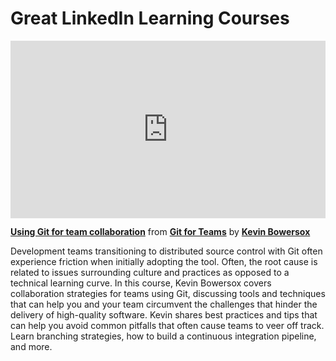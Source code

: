 <h1>Great LinkedIn Learning Courses</h1>

<div style="position:relative;height:0;padding-bottom:56.25%"><iframe width="640" height="360" src="https://www.linkedin.com/learning/embed/git-for-teams/using-git-for-team-collaboration?autoplay=false&claim=AQFfKuqdtedXZwAAAX_v90Uquo2pANjcajgfs4dQVoHbJ-7igTscqJY0GvUpuUoE0grmZJbqIpDpvg7gRHjYq0PRk3dzrGg3Mas6KqW-wDz5Pvl08hpA-m_7u7Wug5pFwNsIIMtDlHjFJj5XOD9rpii1PDMRDFdKsD1ITHG60VbM4CEskGGwi67Xsj-4_0U-iIU_MLHGM-ICwMbt93BPwoqfWwdRqbabKLUrLwqA5YvistDJxcliN_VRUt4E4jzN-LM0G9RMSIzjFZWWSoycyNQMfAgNjOofT2ee-0UA1Umfl8MJpEXsiEFcBmF_KsYqHJVJjFxHCp5jHfUcmwWQ9IKpsvFloEnbVCa61sjrqZjiMDKD2BSqVxlSFW2k01n-DIX2bSkUAXW_Cs3n5tUABK1Yi0qc0npJtdTOr6feigb1tc2O5-BuLqN57cl65AVjoJTE8PT6FBmM4vRtRXf6ItE-l7zQV2l-9JoV8uzJEVhw-eHq4oPJTrOabJ263Mjg71rDskoALTddS3PgTbUpt5nddU4mRTPq84Dl03QIY7urc2q5LySnAO2VF6CNMVMb-7A_xEUOzQhpCRpVtHOmvmjqnwiwRaFFHB3sy3P-FrmxaRxDDW4tDdkGT8AvnhbNFXkDQTn4sd9bOAXERoxnrjnXeRZnC0MvUdsY4SYl0L-T_gre5vOq0i74h2y1_MGSgdc5U0EgnFqR24xpBEZuVV7CBGngetA6pJNE1XKMtg&lipi=urn%3Ali%3Apage%3Ad_learning_content%3B7jnTdyRiTBqE4KjbxG61LQ%3D%3D&licu" mozallowfullscreen="true" webkitallowfullscreen="true" allowfullscreen="true" frameborder="0" style="position:absolute;width:100%;height:100%;left:0"></iframe></div><p><strong><a href="https://www.linkedin.com/learning/git-for-teams/using-git-for-team-collaboration?trk=embed_lil">Using Git for team collaboration</a></strong> from <strong><a href="https://www.linkedin.com/learning/git-for-teams?trk=embed_lil">Git for Teams</a></strong> by <strong><a href="https://www.linkedin.com/learning/instructors/kevin-bowersox?trk=embed_lil">Kevin Bowersox</a></strong></p>

Development teams transitioning to distributed source control with Git often experience friction when initially adopting the tool. Often, the root cause is related to issues surrounding culture and practices as opposed to a technical learning curve. In this course, Kevin Bowersox covers collaboration strategies for teams using Git, discussing tools and techniques that can help you and your team circumvent the challenges that hinder the delivery of high-quality software. Kevin shares best practices and tips that can help you avoid common pitfalls that often cause teams to veer off track. Learn branching strategies, how to build a continuous integration pipeline, and more.
